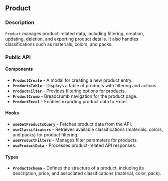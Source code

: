 ## Product

### Description

`Product` manages product-related data, including filtering, creation, updating, deletion, and exporting product details. It also handles classifications such as materials, colors, and packs.

### Public API

#### Components

-   **`ProductCreate`** - A modal for creating a new product entry.
-   **`ProductsTable`** - Displays a table of products with filtering and actions.
-   **`ProductFilter`** - Provides filtering options for products.
-   **`ProductCrumb`** - Breadcrumb navigation for the product page.
-   **`ProductExcel`** - Enables exporting product data to Excel.

#### Hooks

-   **`useGetProductsQuery`** - Fetches product data from the API.
-   **`useClassificators`** - Retrieves available classifications (materials, colors, and packs) for product filtering.
-   **`useProductFilters`** - Manages filter parameters for products.
-   **`useProductData`** - Processes product-related API responses.

#### Types

-   **`ProductSchema`** - Defines the structure of a product, including its description, price, and associated classifications (material, color, pack).
